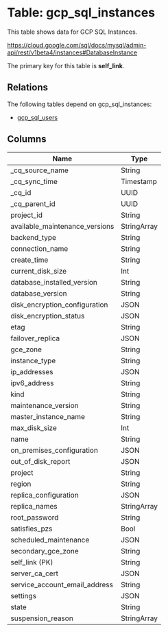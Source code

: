 # Table: gcp_sql_instances

This table shows data for GCP SQL Instances.

https://cloud.google.com/sql/docs/mysql/admin-api/rest/v1beta4/instances#DatabaseInstance

The primary key for this table is **self_link**.

## Relations

The following tables depend on gcp_sql_instances:
  - [gcp_sql_users](gcp_sql_users)

## Columns

| Name          | Type          |
| ------------- | ------------- |
|_cq_source_name|String|
|_cq_sync_time|Timestamp|
|_cq_id|UUID|
|_cq_parent_id|UUID|
|project_id|String|
|available_maintenance_versions|StringArray|
|backend_type|String|
|connection_name|String|
|create_time|String|
|current_disk_size|Int|
|database_installed_version|String|
|database_version|String|
|disk_encryption_configuration|JSON|
|disk_encryption_status|JSON|
|etag|String|
|failover_replica|JSON|
|gce_zone|String|
|instance_type|String|
|ip_addresses|JSON|
|ipv6_address|String|
|kind|String|
|maintenance_version|String|
|master_instance_name|String|
|max_disk_size|Int|
|name|String|
|on_premises_configuration|JSON|
|out_of_disk_report|JSON|
|project|String|
|region|String|
|replica_configuration|JSON|
|replica_names|StringArray|
|root_password|String|
|satisfies_pzs|Bool|
|scheduled_maintenance|JSON|
|secondary_gce_zone|String|
|self_link (PK)|String|
|server_ca_cert|JSON|
|service_account_email_address|String|
|settings|JSON|
|state|String|
|suspension_reason|StringArray|